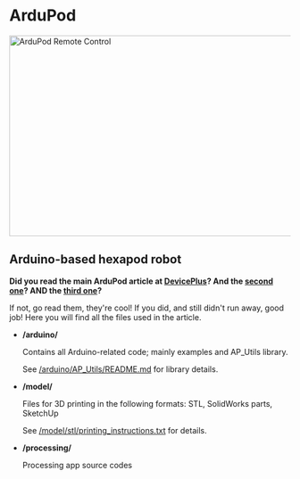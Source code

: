 # ArduPod

<a href="http://www.youtube.com/watch?feature=player_embedded&v=DwULq69LcQs
" target="_blank"><img src="http://img.youtube.com/vi/DwULq69LcQs/maxresdefault.jpg" 
alt="ArduPod Remote Control" width="640" height="360"/></a>

## Arduino-based hexapod robot
**Did you read the main ArduPod article at [DevicePlus](http://www.deviceplus.com/how-tos/arduino-guide/how-to-arduino-hexapod-part-1-mechanics-and-wiring/)? And the [second one](http://www.deviceplus.com/how-tos/arduino-guide/arduino-hexapod-part-2-programming/)? AND the [third one]()?**

If not, go read them, they're cool! If you did, and still didn't run away, good job! Here you will find all the files used in the article.

* **/arduino/**

   Contains all Arduino-related code; mainly examples and AP_Utils library.
   
   See [/arduino/AP_Utils/README.md](https://github.com/Gipsonek/ArduPod/blob/master/arduino/AP_Utils/README.md) for library details.

* **/model/**

   Files for 3D printing in the following formats: STL, SolidWorks parts, SketchUp
   
   See [/model/stl/printing_instructions.txt](https://github.com/Gipsonek/ArduPod/blob/master/model/stl/printing_instructions.txt) for details.

* **/processing/**

   Processing app source codes
